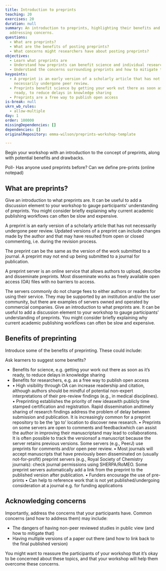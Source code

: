 ```yaml
---
title: Introduction to preprints
teaching: 20
exercises: 20
duration: null
summary: An introduction to preprints, highlighting their benefits and
  addressing concerns.
questions:
  - What are preprints?
  - What are the benefits of posting preprints?
  - What concerns might researchers have about posting preprints?
objectives:
  - Learn what preprints are
  - Understand how preprints can benefit science and individual researchers
  - Understand the concerns surrounding preprints and how to mitigate them
keypoints:
  - A preprint is an early version of a scholarly article that has not
    necessarily undergone peer review.
  - Preprints benefit science by getting your work out there as soon as it's
    ready, to reduce delays in knowledge sharing
  - Preprints are a free way to publish open access
is-break: null
ukrn_wb_rules:
  - allow-multiple
day: 1
order: 100000
missingDependencies: []
dependencies: []
originalRepository: emma-wilson/preprints-workshop-template

---
```

Begin your workshop with an introduction to the concept of preprints, along with potential benefits and drawbacks.

Poll- Has anyone used preprints before?
Can we define pre-prints (online notepad)

## What are preprints?

Give an introduction to what preprints are. It can be useful to add a discussion element to your workshop to gauge participants' understanding of preprints. You might consider briefly explaining why current academic publishing workflows can often be slow and expensive.

A preprint is an early version of a scholarly article that has not necessarily undergone peer review. Updated versions of a preprint can include changes made by the author and that may have resulted from open or closed commenting, i.e. during the revision process. 

The preprint can be the same as the version of the work submitted to a journal. A preprint may not end up being submitted to a journal for publication. 

A preprint server is an online service that allows authors to upload, describe and disseminate preprints. Most disseminate works as freely available open access (OA) files with no barriers to access. 

The servers commonly do not charge fees to either authors or readers for using their service. They may be supported by an institution and/or the user community, but there are examples of servers owned and operated by commercial companies. Give an introduction to what preprints are. It can be useful to add a discussion element to your workshop to gauge participants’ understanding of preprints. You might consider briefly explaining why current academic publishing workflows can often be slow and expensive.


## Benefits of preprinting

Introduce some of the benefits of preprinting. These could include:

Ask learners to suggest some benefits?

- Benefits for science, e.g. getting your work out there as soon as it’s ready, to reduce delays in knowledge sharing
- Benefits for researchers, e.g. as a free way to publish open access
- •	High visibility through OA can increase readership and citation, although authors should  be  mindful  of  potential  non-expert  interpretations  of  their  pre-review  findings (e.g., in medical disciplines).
•	Preprinting  establishes  the priority  of  new  ideaswith  publicly  time  stamped certification  and  registration. Rapid  dissemination andtimely  sharing of research findings  address  the  problem  of  delay  between  submission  and  publication.  It  is increasingly  common  for  a  preprint repository to be the ‘go to’ location to discover new research.
•	Preprints on some servers are open to comments and feedbackwhich can assist the author  in improving  their  manuscriptand  may  lead  to collaborations.  It  is  often possible to track the versionsof a manuscript because the server retains previous versions.  Some  servers  (e.g.,  PeerJ)  use  preprints  for  comments  and/or  open  peer review.
•	Most journals will accept manuscripts that have previously been disseminated on (usually  not-for-profit)  preprint  servers  (e.g.,  Royal  Society  of  Chemistry  journals): check    journal    permissions    using SHERPA/RoMEO.    Some    preprint    servers automatically add a link from the preprint to the published version after publication.
•	Funders encourage the use of pre-prints
•	Can help to reference work that is not yet published/undergoing consideration at a journal e.g. for funding applications


## Acknowledging concerns

Importantly, address the concerns that your participants have. Common concerns (and how to address them) may include:

- The dangers of having non-peer reviewed studies in public view (and how to mitigate that)
- Having multiple versions of a paper out there (and how to link back to the final published version)

You might want to reassure the participants of your workshop that it’s okay to be concerned about these topics, and that your workshop will help them overcome these concerns.